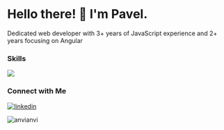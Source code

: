<h1>
  Hello there! 🌟 I'm Pavel.
</h1>

Dedicated web developer with 3+ years of JavaScript experience and 2+ years focusing on Angular

### Skills
<img src="https://skillicons.dev/icons?i=js,ts,angular,react,html,css,graphql,vite,webpack,bootstrap,figma,git,jest,vscode" />

### Connect with Me
[![linkedin](https://skillicons.dev/icons?i=linkedin)](https://www.linkedin.com/in/pavel-viarbitsky/)

<p><img align="left" src="https://github-readme-stats.vercel.app/api/top-langs?username=anvianvi&show_icons=true&locale=en&layout=compact&theme=tokyonight" alt="anvianvi" /></p>
